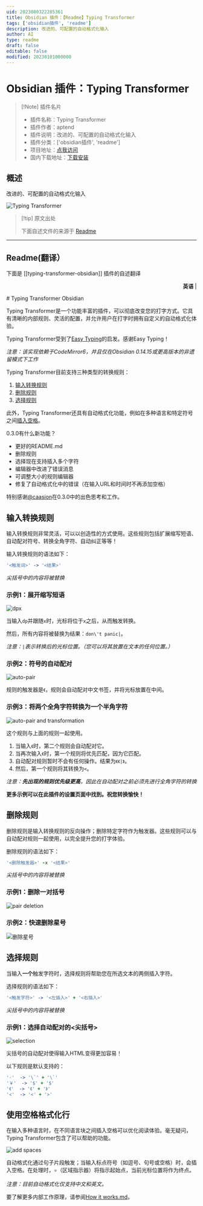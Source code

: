 ```yaml
---
uid: 2023080322285361
title: Obsidian 插件：【Readme】Typing Transformer
tags: ['obsidian插件', 'readme']
description: 改进的、可配置的自动格式化输入
author: AI
type: readme
draft: false
editable: false
modified: 20230101000000
---
```


# Obsidian 插件：Typing Transformer

> [!Note] 插件名片
> - 插件名称：Typing Transformer
> - 插件作者：aptend
> - 插件说明：改进的、可配置的自动格式化输入
> - 插件分类：['obsidian插件', 'readme']
> - 项目地址：[点我访问](https://github.com/aptend/typing-transformer-obsidian)
> - 国内下载地址：[下载安装](https://pkmer.cn/products/plugin/pluginMarket/?typing-transformer-obsidian)

## 概述

改进的、可配置的自动格式化输入

![Typing Transformer](https://cdn.pkmer.cn/covers/typing-transformer-obsidian.gif!pkmer)

> [!tip] 原文出处
> 
>下面自述文件的来源于 [Readme](https://ghproxy.net/https://raw.githubusercontent.com/aptend/typing-transformer-obsidian/main/README.md)
> 

---

## Readme(翻译）

下面是 [[typing-transformer-obsidian]] 插件的自述翻译


<p align="right"><strong>英语</strong> | </p>
# Typing Transformer Obsidian

Typing Transformer是一个功能丰富的插件，可以彻底改变您的打字方式。它具有清晰的内部规则、灵活的配置，并允许用户在打字时拥有自定义的自动格式化体验。

Typing Transformer受到了[Easy Typing](https://github.com/Yaozhuwa/easy-typing-obsidian)的启发。感谢Easy Typing！

*注意：该实现依赖于CodeMirror6，并且仅在Obsidian 0.14.15或更高版本的非遗留模式下工作*

Typing Transformer目前支持三种类型的转换规则：
1. [输入转换规则](#input-conversion-rules)
2. [删除规则](#deletion-rules-tbd)
3. [选择规则](#selection-rules)

此外，Typing Transformer还具有自动格式化功能，例如在多种语言和特定符号之间[插入空格](#formatting-lines-with-spaces)。

0.3.0有什么新功能？

- 更好的README.md
- 删除规则
- 选择现在支持插入多个字符
- 编辑器中改进了错误消息
- 可调整大小的规则编辑器
- 修复了自动格式化中的错误（在输入URL和时间时不再添加空格）

特别感谢[@caasion](https://github.com/caasion)在0.3.0中的出色思考和工作。

## 输入转换规则

输入转换规则非常灵活，可以以创造性的方式使用。这些规则包括扩展缩写短语、自动配对符号、转换全角字符、自动纠正等等！

输入转换规则的语法如下：
```coffeescript
'<触发词>' -> '<结果>'
```
*尖括号中的内容将被替换*

### 示例1：展开缩写短语
![dpx](https://user-images.githubusercontent.com/49832303/184522399-e0c25d5b-4aad-4c0e-a03a-956fbf3965bb.gif)

当输入`dp`并跟随`x`时，光标将位于`x`之后，从而触发转换。

然后，所有内容将被替换为结果：`don\'t panic|`。

*注意：`|`表示转换后的光标位置。（您可以将其放置在文本的任何位置。）*

### 示例2：符号的自动配对
![auto-pair](https://user-images.githubusercontent.com/49832303/185430735-8601bd41-077f-417c-96bc-c57f3428bf5a.gif)

规则的触发器是`《`，规则会自动配对中文书签，并将光标放置在中间。

### 示例3：将两个全角字符转换为一个半角字符
![auto-pair and transformation](https://user-images.githubusercontent.com/49832303/185430769-84c12d45-0ee4-434c-80a6-04466cebb9bd.gif)

这个规则与上面的规则一起使用。

1. 当输入`《`时，第二个规则会自动配对它。
2. 当再次输入`《`时，第一个规则将优先匹配，因为它匹配。 
3. 自动配对规则暂时不会有任何操作。结果为`《《|》`。
4. 然后，第一个规则将其转换为`<`。

*注意：**先出现的规则优先级更高**，因此在自动配对之前必须先进行全角字符的转换*

**更多示例可以在此插件的设置页面中找到。祝您转换愉快！**

## 删除规则

删除规则是输入转换规则的反向操作；删除特定字符作为触发器。这些规则可以与自动配对规则一起使用，以完全提升您的打字体验。

删除规则的语法如下：
```coffeescript
'<删除触发器>' -x '<结果>'
```
*尖括号中的内容将被替换*

### 示例1：删除一对括号

![pair deletion](https://user-images.githubusercontent.com/103465188/186443468-46a21ef9-1bc6-4de2-a1bd-187c8069e8e8.gif)

### 示例2：快速删除星号

![删除星号](https://user-images.githubusercontent.com/103465188/186443487-484bd969-2c16-42ec-824c-cebc1799431c.gif)

## 选择规则

当输入**一个**触发字符时，选择规则将帮助您在所选文本的两侧插入字符。

选择规则的语法如下：
```coffeescript
'<触发字符>' -> '<左插入>' + '<右插入>'
```
*尖括号中的内容将被替换*

### 示例1：选择自动配对的<尖括号>
![selection](https://user-images.githubusercontent.com/49832303/185430794-c734358b-8dd4-4cc0-9856-d6e39d27b777.gif)

尖括号的自动配对使得输入HTML变得更加容易！

以下规则是默认支持的：
```coffeescript
'·'  -> '\`' + '\`'
'￥'  -> '$' + '$'
'《'  -> '《' + '》'
'<'  -> '<' + '>'
```

## 使用空格格式化行

在输入多种语言时，在不同语言块之间插入空格可以优化阅读体验。毫无疑问，Typing Transformer包含了可以帮助的功能。

![add spaces](https://user-images.githubusercontent.com/49832303/175770015-6dba97d6-5eb2-4d30-a28d-e7ae061c2e7a.gif)

自动格式化通过句子片段触发；当输入标点符号（如逗号、句号或空格）时，会插入空格。在处理时，`⭐️`（区域指示器）将指示起始点，当前光标位置将作为终点。

*注意：目前自动格式化仅支持中文和英文。*

要了解更多内部工作原理，请参阅[How it works.md](https://github.com/aptend/typing-transformer-obsidian/blob/main/docs/How%20it%20works.md)。



